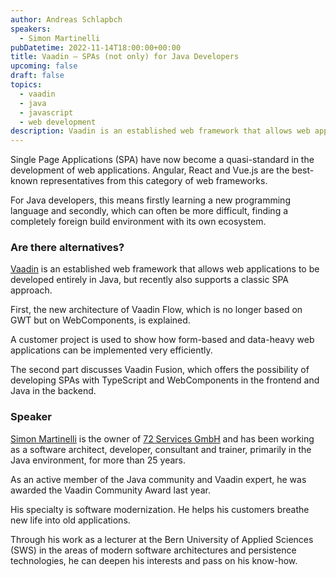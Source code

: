 ```yaml
---
author: Andreas Schlapbch
speakers:
  - Simon Martinelli
pubDatetime: 2022-11-14T18:00:00+00:00
title: Vaadin – SPAs (not only) for Java Developers
upcoming: false
draft: false
topics:
  - vaadin
  - java
  - javascript
  - web development
description: Vaadin is an established web framework that allows web applications to be developed entirely in Java, but recently also supports a classic SPA approach.
---
```


Single Page Applications (SPA) have now become a quasi-standard in the development of web applications. Angular, React and Vue.js are the best-known representatives from this category of web frameworks.

For Java developers, this means firstly learning a new programming language and secondly, which can often be more difficult, finding a completely foreign build environment with its own ecosystem.

### Are there alternatives?

[Vaadin](https://vaadin.com/) is an established web framework that allows web applications to be developed entirely in Java, but recently also supports a classic SPA approach.

First, the new architecture of Vaadin Flow, which is no longer based on GWT but on WebComponents, is explained.

A customer project is used to show how form-based and data-heavy web applications can be implemented very efficiently.

The second part discusses Vaadin Fusion, which offers the possibility of developing SPAs with TypeScript and WebComponents in the frontend and Java in the backend.

### Speaker

[Simon Martinelli](https://www.linkedin.com/in/simonmartinelli/) is the owner of [72 Services GmbH](https://72.services/) and has been working as a software architect, developer, consultant and trainer, primarily in the Java environment, for more than 25 years.

As an active member of the Java community and Vaadin expert, he was awarded the Vaadin Community Award last year.

His specialty is software modernization. He helps his customers breathe new life into old applications.

Through his work as a lecturer at the Bern University of Applied Sciences (SWS) in the areas of modern software architectures and persistence technologies, he can deepen his interests and pass on his know-how.
